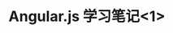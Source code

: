 ---
layout: default
title: Angular.js 学习笔记<1>
category: javascript
tags: [javascript, AngularJs]
monthLast: true
---